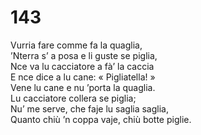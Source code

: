 # 143
  
Vurria fare comme fa la quaglia,  
’Nterra s’ a posa e li guste se piglia,  
Nce va lu cacciatore a fà’ la caccia  
E nce dice a lu cane: « Pigliatella! »  
Vene lu cane e nu ’porta la quaglia.  
Lu cacciatore collera se piglia;  
Nu’ me serve, che faje lu saglia saglia,  
Quanto chiù ’n coppa vaje, chiù botte piglie.
